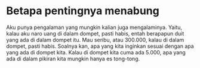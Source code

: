 # Betapa pentingnya menabung

Aku punya pengalaman yang mungkin kalian juga mengalaminya. Yaitu, kalau aku naro uang di dalam dompet, pasti habis, entah berapapun duit yang ada di dalam dompet itu. Mau seribu, atau 300.000, kalau di dalam dompet, pasti habis. Soalnya kan, apa yang kita inginkan sesuai dengan apa yang ada di dompet kita. Kalau di dompet kita cuma ada 5.000, apa yang ada di dalam pikiran kita mungkin hanya es tong-tong.